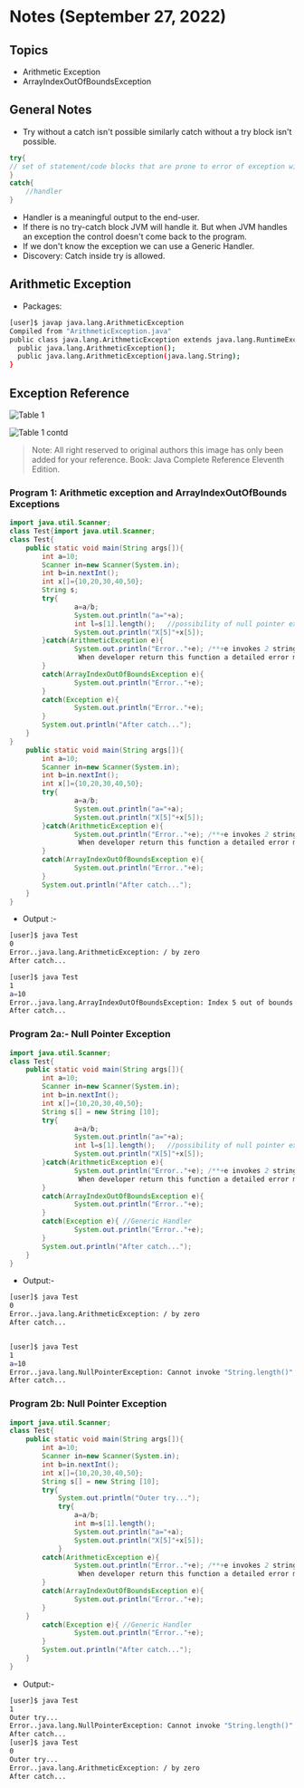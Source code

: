 # Notes (September 27, 2022)

## Topics

- Arithmetic Exception
- ArrayIndexOutOfBoundsException

## General Notes

- Try without a catch isn't possible similarly catch without a try block isn't possible.

```java
try{
// set of statement/code blocks that are prone to error of exception will be kept here.
}
catch{
    //handler
}
```

- Handler is a meaningful output to the end-user.
- If there is no try-catch block JVM will handle it. But when JVM handles an exception the control doesn't come back to the program.
- If we don't know the exception we can use a Generic Handler.
- Discovery: Catch inside try is allowed.

## Arithmetic Exception

- Packages:

```bash
[user]$ javap java.lang.ArithmeticException
Compiled from "ArithmeticException.java"
public class java.lang.ArithmeticException extends java.lang.RuntimeException {
  public java.lang.ArithmeticException();
  public java.lang.ArithmeticException(java.lang.String);
}
```

## Exception Reference

![Table 1](assets/exc1.png)

![Table 1 contd](assets/exc2.png)

> Note: All right reserved to original authors this image has only been added for your reference. Book: Java Complete Reference Eleventh Edition.

### Program 1: Arithmetic exception and ArrayIndexOutOfBounds Exceptions

```java
import java.util.Scanner;
class Test{import java.util.Scanner;
class Test{
    public static void main(String args[]){
        int a=10;
        Scanner in=new Scanner(System.in);
        int b=in.nextInt();
        int x[]={10,20,30,40,50};
        String s;
        try{
                a=a/b;
                System.out.println("a="+a);
                int l=s[1].length();   //possibility of null pointer exception
                System.out.println("X[5]"+x[5]);
        }catch(ArithmeticException e){
                System.out.println("Error.."+e); /**+e invokes 2 string function.
                 When developer return this function a detailed error message will be displayed.**/
        }
        catch(ArrayIndexOutOfBoundsException e){
                System.out.println("Error.."+e);
        }
        catch(Exception e){
                System.out.println("Error.."+e);  
        }
        System.out.println("After catch...");
    }
}
    public static void main(String args[]){
        int a=10;
        Scanner in=new Scanner(System.in);
        int b=in.nextInt();
        int x[]={10,20,30,40,50};
        try{
                a=a/b;
                System.out.println("a="+a);
                System.out.println("X[5]"+x[5]);
        }catch(ArithmeticException e){
                System.out.println("Error.."+e); /**+e invokes 2 string function.
                 When developer return this function a detailed error message will be displayed.**/
        }
        catch(ArrayIndexOutOfBoundsException e){
                System.out.println("Error.."+e);
        }
        System.out.println("After catch...");
    }
}
```

- Output :-

```bash
[user]$ java Test
0
Error..java.lang.ArithmeticException: / by zero
After catch...

[user]$ java Test
1
a=10
Error..java.lang.ArrayIndexOutOfBoundsException: Index 5 out of bounds for length 5
After catch...

```

### Program 2a:- Null Pointer Exception

```java
import java.util.Scanner;
class Test{
    public static void main(String args[]){
        int a=10;
        Scanner in=new Scanner(System.in);
        int b=in.nextInt();
        int x[]={10,20,30,40,50};
        String s[] = new String [10];
        try{
                a=a/b;
                System.out.println("a="+a);
                int l=s[1].length();   //possibility of null pointer exception
                System.out.println("X[5]"+x[5]);
        }catch(ArithmeticException e){
                System.out.println("Error.."+e); /**+e invokes 2 string function.
                 When developer return this function a detailed error message will be displayed.**/
        }
        catch(ArrayIndexOutOfBoundsException e){
                System.out.println("Error.."+e);
        }
        catch(Exception e){ //Generic Handler
                System.out.println("Error.."+e);  
        }
        System.out.println("After catch...");
    }
}
```

- Output:-

```bash
[user]$ java Test
0
Error..java.lang.ArithmeticException: / by zero
After catch...


[user]$ java Test
1
a=10
Error..java.lang.NullPointerException: Cannot invoke "String.length()" because "<local5>[1]" is null
After catch...
```

### Program 2b: Null Pointer Exception

```java
import java.util.Scanner;
class Test{
    public static void main(String args[]){
        int a=10;
        Scanner in=new Scanner(System.in);
        int b=in.nextInt();
        int x[]={10,20,30,40,50};
        String s[] = new String [10];
        try{
            System.out.println("Outer try...");
            try{
                a=a/b;
                int m=s[1].length();
                System.out.println("a="+a);
                System.out.println("X[5]"+x[5]);
            }
        catch(ArithmeticException e){
                System.out.println("Error.."+e); /**+e invokes 2 string function.
                 When developer return this function a detailed error message will be displayed.**/
        }
        catch(ArrayIndexOutOfBoundsException e){
                System.out.println("Error.."+e);
        }
    }
        catch(Exception e){ //Generic Handler
                System.out.println("Error.."+e);  
        }
        System.out.println("After catch...");
    }
}
```

- Output:-

```bash
[user]$ java Test
1
Outer try...
Error..java.lang.NullPointerException: Cannot invoke "String.length()" because "<local5>[1]" is null
After catch...
[user]$ java Test
0
Outer try...
Error..java.lang.ArithmeticException: / by zero
After catch...
```
